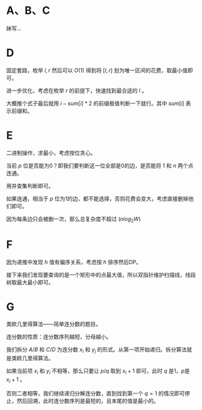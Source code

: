 # A、B、C

妹写...

# D

固定套路，枚举 $l,r$ 然后可以 $O(1)$ 得到将 $[l,r]$ 划为唯一区间的花费，取最小值即可。

进一步优化，考虑在枚举 $r$ 的前提下，快速找到最合适的 $l$ 。

大概推个式子最后就用 $i-sum[i]*2$ 的前缀极值判断一下就行。其中 $sum[i]$ 表示前缀和。

# E

二进制操作，求最小，考虑按位贪心。

当前 $p$ 位是否能为0？即我们要判断这一位全部是0的边，是否能将 $1$ 和 $n$ 两个点连通。

用并查集判断即可。

如果连通，相当于 $p$ 位为1的边，都不能选择，否则花费会变大，考虑直接删掉他们即可。

因为每条边只会被删一次，那么总复杂度不超过 $(nlog_2W)$ 

# F

因为递推中发现 $h$ 值有偏序关系，考虑按 $h$ 排序然后DP。

接下来我们发现要查询的是一个矩形中的点最大值，所以双指针维护扫描线，线段树取最大最小即可。

# G

类欧几里得算法——简单连分数的题目。

连分数的性质：连分数序列越短，分母越小。

我们拆分 $A/B$ 和 $C/D$ 为连分数 $x_i$ 和 $y_j$ 的形式。从第一项开始递归。拆分算法就是类欧几里得算法。

如果当前项 $x_i$ 和 $y_i$ 不相等，那么只要让 $p/q$ 取到 $x_i+1$ 即可，此时 $q$ 是1，$p$是 $x_i+1$ 。

否则二者相等，我们继续递归分解连分数，直到找到第一个 $q=1$ 的情况即可停止，然后回溯，此时连分数序列是最短的，且末尾的值是最小的。